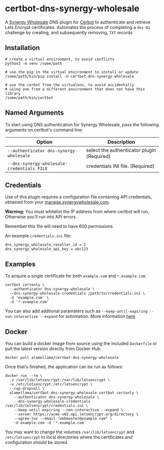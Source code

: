 certbot-dns-synergy-wholesale
==================
A [Synergy Wholesale](https://synergywholesale.com) DNS plugin for [Cerbot](https://certbot.eff.org/) to authenticate and retrieve Lets Encrypt certificates. Automates the process of completing a `dns-01` challenge by creating, and subsequently removing, `TXT` records 

Installation
------------
```
# create a virtual environment, to avoid conflicts
python3 -m venv /some/path

# use the pip in the virtual environment to install or update
/some/path/bin/pip install -U certbot-dns-synergy-wholesale

# use the cerbot from the virtualenv, to avoid accidentally
# using one from a different environment that does not have this library
/some/path/bin/certbot
```

Named Arguments
---------------
To start using DNS authentication for Synergy Wholesale, pass the following arguments on certbot's command line:

| Option                                  | Description                                                                           |
|-----------------------------------------|---------------------------------------------------------------------------------------|
| `--authenticator dns-synergy-wholesale`           | select the authenticator plugin (Required)                                            |
| `--dns-synergy-wholesale-credentials FILE`        | credentials INI file. (Required)                                              |

Credentials
-----------

Use of this plugin requires a configuration file containing API credentials, obtained from your [manage.synergywholesale.com](https://manage.synergywholesale.com/home/resellers/api).

**Warning:** You must whitelist the IP address from where certbot will run, Otherwise you'll run into API errors.

Remember this file will need to have 600 permissions.


An example `credentials.ini` file:

``` {.sourceCode .ini}
dns_synergy_wholesale_reseller_id = 1
dns_synergy_wholesale_api_key = abc123
```

Examples
--------

To acquire a single certificate for both `example.com` and `*.example.com`

    certbot certonly \
      --authenticator dns-synergy-wholesale \
      --dns-synergy-wholesale-credentials /path/to/credentials.ini \
      -d 'example.com' \
      -d '*.example.com'

You can also add addtional paramaters such as `--keep-until-expiring --non-interactive --expand` for automation. More information [here](https://eff-certbot.readthedocs.io/en/stable/using.html#certbot-command-line-options)


Docker
------

You can build a docker image from source using the included `Dockerfile` or pull the latest version directly from Docker Hub:

    docker pull alamellama/certbot-dns-synergy-wholesale

Once that's finished, the application can be run as follows:

    docker run --rm \
      -v /var/lib/letsencrypt:/var/lib/letsencrypt \
      -v /etc/letsencrypt:/etc/letsencrypt \
      --cap-drop=all \
      alamellama/certbot-dns-synergy-wholesale certbot certonly \
        --authenticator dns-synergy-wholesale \
        --dns-synergy-wholesale-credentials /var/lib/letsencrypt/credentials.ini \
        --keep-until-expiring --non-interactive --expand \
        --server https://acme-v02.api.letsencrypt.org/directory \
        --agree-tos --email "webmaster@example.com" \
        -d example.com -d '*.example.com'

You may want to change the volumes `/var/lib/letsencrypt` and `/etc/letsencrypt` to local directories where the certificates and configuration should be stored.